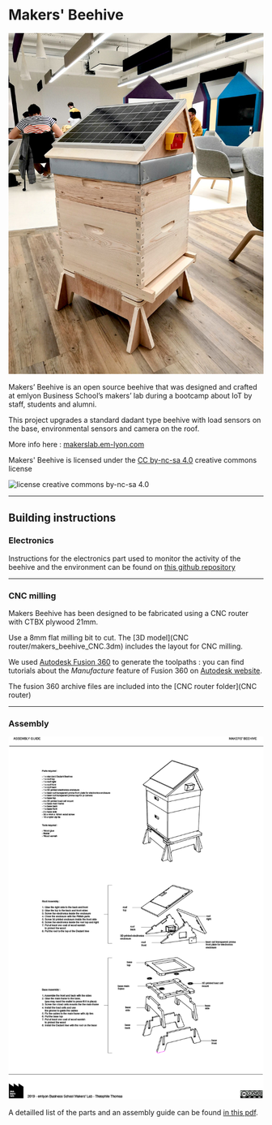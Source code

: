 # Makers' Beehive

![Makers Beehive](imgs/IMG_20190409_150319.jpg)

Makers’ Beehive is an open source beehive that was designed and
crafted at emlyon Business School’s makers’ lab during a bootcamp about IoT
by staff, students and alumni.

This project upgrades a standard dadant type beehive with load sensors on the base,
environmental sensors and camera on the roof.

More info here : [makerslab.em-lyon.com](http://makerslab.em-lyon.com/)

Makers' Beehive is licensed under the [CC by-nc-sa 4.0](https://creativecommons.org/licenses/by-nc-sa/4.0/) creative commons license

![license creative commons by-nc-sa 4.0](https://i.creativecommons.org/l/by-nc-sa/4.0/88x31.png)

---

## Building instructions

### Electronics

Instructions for the electronics part used to monitor the activity of the beehive and the environment can be found on [this github repository](https://github.com/emlyon/makers-beehives-hardware)

---

### CNC milling

Makers Beehive has been designed to be fabricated using a CNC router with CTBX plywood 21mm.

Use a 8mm flat milling bit to cut. The [3D model](CNC router/makers_beehive_CNC.3dm) includes the layout for CNC milling.

We used [Autodesk Fusion 360](https://www.autodesk.com/products/fusion-360/overview) to generate the toolpaths : you can find tutorials about the _Manufacture_ feature of Fusion 360 on [Autodesk website](https://f360ap.autodesk.com/courses#creating-toolpaths-and-programs-cam).

The fusion 360 archive files are included into the [CNC router folder](CNC router)

---

### Assembly

![Makers Beehive Assembly](imgs/makers_beehive_assembly_guide.png)

A detailled list of the parts and an assembly guide can be found [in this pdf](makers_beehive_assembly_guide.pdf).
